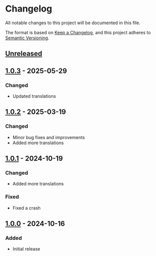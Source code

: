 # Changelog

All notable changes to this project will be documented in this file.

The format is based on [Keep a Changelog](https://keepachangelog.com/en/1.1.0/),
and this project adheres to [Semantic Versioning](https://semver.org/spec/v2.0.0.html).

## [Unreleased]

## [1.0.3] - 2025-05-29

### Changed

- Updated translations

## [1.0.2] - 2025-03-19

### Changed

- Minor bug fixes and improvements
- Added more translations

## [1.0.1] - 2024-10-19

### Changed

- Added more translations

### Fixed

- Fixed a crash

## [1.0.0] - 2024-10-16

### Added

- Initial release

[Unreleased]: https://github.com/FossifyOrg/Thank-You/compare/1.0.3...HEAD
[1.0.3]: https://github.com/FossifyOrg/Thank-You/compare/1.0.2...1.0.3
[1.0.2]: https://github.com/FossifyOrg/Thank-You/compare/1.0.1...1.0.2
[1.0.1]: https://github.com/FossifyOrg/Thank-You/compare/1.0.0...1.0.1
[1.0.0]: https://github.com/FossifyOrg/Thank-You/releases/tag/1.0.0
